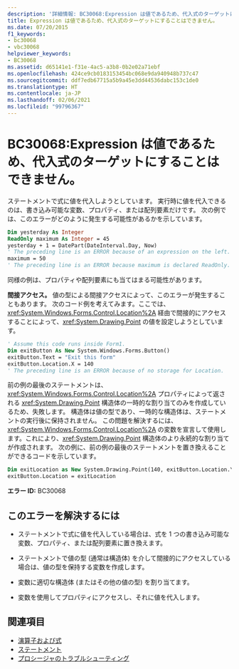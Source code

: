 ```yaml
---
description: '詳細情報: BC30068:Expression は値であるため、代入式のターゲットにすることはできません。'
title: Expression は値であるため、代入式のターゲットにすることはできません。
ms.date: 07/20/2015
f1_keywords:
- bc30068
- vbc30068
helpviewer_keywords:
- BC30068
ms.assetid: d65141e1-f31e-4ac5-a3b8-0b2e02a71ebf
ms.openlocfilehash: 424ce9cb0183153454bc068e9da940948b737c47
ms.sourcegitcommit: ddf7edb67715a5b9a45e3dd44536dabc153c1de0
ms.translationtype: HT
ms.contentlocale: ja-JP
ms.lasthandoff: 02/06/2021
ms.locfileid: "99796367"
---
```

# <a name="bc30068-expression-is-a-value-and-therefore-cannot-be-the-target-of-an-assignment"></a>BC30068:Expression は値であるため、代入式のターゲットにすることはできません。

ステートメントで式に値を代入しようとしています。 実行時に値を代入できるのは、書き込み可能な変数、プロパティ、または配列要素だけです。 次の例では、このエラーがどのように発生する可能性があるかを示しています。

```vb
Dim yesterday As Integer
ReadOnly maximum As Integer = 45
yesterday + 1 = DatePart(DateInterval.Day, Now)
' The preceding line is an ERROR because of an expression on the left.
maximum = 50
' The preceding line is an ERROR because maximum is declared ReadOnly.
```

同様の例は、プロパティや配列要素にも当てはまる可能性があります。

**間接アクセス。** 値の型による間接アクセスによって、このエラーが発生することもあります。 次のコード例を考えてみます。ここでは、<xref:System.Windows.Forms.Control.Location%2A> 経由で間接的にアクセスすることによって、<xref:System.Drawing.Point> の値を設定しようとしています。

```vb
' Assume this code runs inside Form1.
Dim exitButton As New System.Windows.Forms.Button()
exitButton.Text = "Exit this form"
exitButton.Location.X = 140
' The preceding line is an ERROR because of no storage for Location.
```

前の例の最後のステートメントは、<xref:System.Windows.Forms.Control.Location%2A> プロパティによって返される <xref:System.Drawing.Point> 構造体の一時的な割り当てのみを作成しているため、失敗します。 構造体は値の型であり、一時的な構造体は、ステートメントの実行後に保持されません。 この問題を解決するには、<xref:System.Windows.Forms.Control.Location%2A> の変数を宣言して使用します。これにより、<xref:System.Drawing.Point> 構造体のより永続的な割り当てが作成されます。 次の例に、前の例の最後のステートメントを置き換えることができるコードを示しています。

```vb
Dim exitLocation as New System.Drawing.Point(140, exitButton.Location.Y)
exitButton.Location = exitLocation
```

**エラー ID:** BC30068

## <a name="to-correct-this-error"></a>このエラーを解決するには

- ステートメントで式に値を代入している場合は、式を 1 つの書き込み可能な変数、プロパティ、または配列要素に置き換えます。

- ステートメントで値の型 (通常は構造体) を介して間接的にアクセスしている場合は、値の型を保持する変数を作成します。

- 変数に適切な構造体 (またはその他の値の型) を割り当てます。

- 変数を使用してプロパティにアクセスし、それに値を代入します。

## <a name="see-also"></a>関連項目

- [演算子および式](../../programming-guide/language-features/operators-and-expressions/index.md)
- [ステートメント](../../programming-guide/language-features/statements.md)
- [プロシージャのトラブルシューティング](../../programming-guide/language-features/procedures/troubleshooting-procedures.md)
